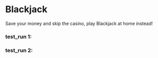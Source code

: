 # Blackjack

Save your money and skip the casino, play Blackjack at home instead!

### test_run 1:


### test_run 2:
